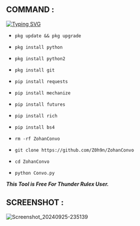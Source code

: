 ## COMMAND :

[![Typing SVG](https://readme-typing-svg.demolab.com?font=Fira+Code&pause=1000&color=FF2C10&background=31FF9400&width=435&lines=This+Convo+Tool+Is+Made+By+Zohan%F0%9F%A4%9F)](https://git.io/typing-svg)

* `pkg update && pkg upgrade`

* `pkg install python`

* `pkg install python2`

* `pkg install git`

* `pip install requests`

* `pip install mechanize`

* `pip install futures`

* `pip install rich`

* `pip install bs4`

* `rm -rf ZohanConvo`

* `git clone https://github.com/Z0h9n/ZohanConvo`

* `cd ZohanConvo`

* `python Convo.py`


___This Tool is Free For Thunder Rulex User.___</br>

## SCREENSHOT :
![Screenshot_20240925-235139](https://github.com/user-attachments/assets/cdae9a0c-da6f-4fe9-b3a9-2be2b3e0f2df)
